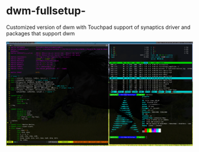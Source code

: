 # dwm-fullsetup-

Customized version of dwm with Touchpad support of synaptics driver and packages that support dwm

![Screenshot](Screenshot.png)
